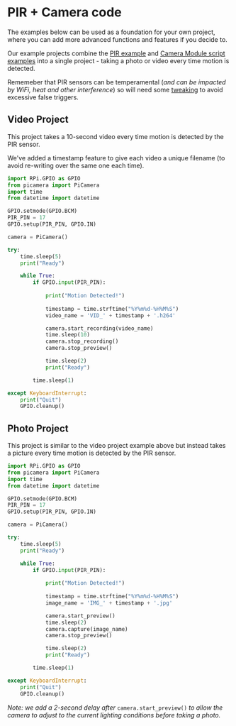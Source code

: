 ﻿# PIR + Camera code

The examples below can be used as a foundation for your own project, where you can add more advanced functions and features if you decide to.

Our example projects combine the [PIR example](https://github.com/ThePiHut/pir-camera-case/tree/master/examples/simple-pir-code) and [Camera Module script examples](https://github.com/ThePiHut/pir-camera-case/tree/master/examples/camera-module-in-script) into a single project - taking a photo or video every time motion is detected.

Rememeber that PIR sensors can be temperamental (*and can be impacted by WiFi, heat and other interference*) so will need some [tweaking](https://github.com/ThePiHut/pir-camera-case#prepare-your-raspberry-pi) to avoid excessive false triggers.
## Video Project
This project takes a 10-second video every time motion is detected by the PIR sensor. 

We've added a timestamp feature to give each video a unique filename (to avoid re-writing over the same one each time).
```python
import RPi.GPIO as GPIO
from picamera import PiCamera
import time
from datetime import datetime 

GPIO.setmode(GPIO.BCM)
PIR_PIN = 17
GPIO.setup(PIR_PIN, GPIO.IN)

camera = PiCamera()

try:
	time.sleep(5)
	print("Ready")

	while True:
		if GPIO.input(PIR_PIN):
			
			print("Motion Detected!")
			
			timestamp = time.strftime("%Y%m%d-%H%M%S")
			video_name = 'VID_' + timestamp + '.h264'

			camera.start_recording(video_name)
			time.sleep(10)
			camera.stop_recording()
			camera.stop_preview()

			time.sleep(2)
			print("Ready")

		time.sleep(1)

except KeyboardInterrupt:
	print("Quit")
	GPIO.cleanup()
```
## Photo Project
This project is similar to the video project example above but instead takes a picture every time motion is detected by the PIR sensor.
```python
import RPi.GPIO as GPIO
from picamera import PiCamera
import time
from datetime import datetime 

GPIO.setmode(GPIO.BCM)
PIR_PIN = 17
GPIO.setup(PIR_PIN, GPIO.IN)

camera = PiCamera()

try:
	time.sleep(5)
	print("Ready")

	while True:
		if GPIO.input(PIR_PIN):
			
			print("Motion Detected!")
			
			timestamp = time.strftime("%Y%m%d-%H%M%S")
			image_name = 'IMG_' + timestamp + '.jpg'

			camera.start_preview()
			time.sleep(2)
			camera.capture(image_name)
			camera.stop_preview()

			time.sleep(2)
			print("Ready")

		time.sleep(1)

except KeyboardInterrupt:
	print("Quit")
	GPIO.cleanup()
```
*Note: we add a 2-second delay after* ```camera.start_preview()``` *to allow the camera to adjust to the current lighting conditions before taking a photo.*
